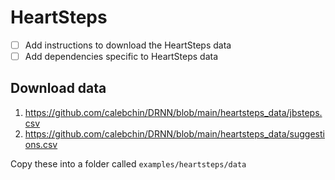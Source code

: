 # HeartSteps

- [ ] Add instructions to download the HeartSteps data
- [ ] Add dependencies specific to HeartSteps data

## Download data
1. https://github.com/calebchin/DRNN/blob/main/heartsteps_data/jbsteps.csv
2. https://github.com/calebchin/DRNN/blob/main/heartsteps_data/suggestions.csv

Copy these into a folder called `examples/heartsteps/data`